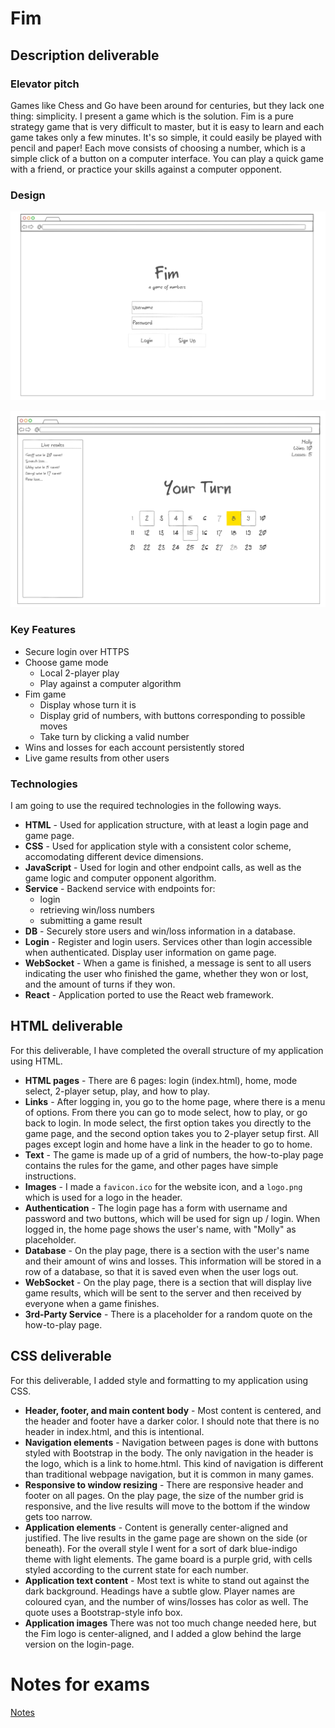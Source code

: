 # Fim

## Description deliverable

### Elevator pitch

Games like Chess and Go have been around for centuries, but they lack one thing: simplicity. I present a game which is the solution. Fim is a pure strategy game that is very difficult to master, but it is easy to learn and each game takes only a few minutes. It's so simple, it could easily be played with pencil and paper! Each move consists of choosing a number, which is a simple click of a button on a computer interface. You can play a quick game with a friend, or practice your skills against a computer opponent.

### Design

![Login Page](loginPage.png)

![Game Page](gamePage.png)

### Key Features

- Secure login over HTTPS
- Choose game mode
  - Local 2-player play
  - Play against a computer algorithm
- Fim game
  - Display whose turn it is
  - Display grid of numbers, with buttons corresponding to possible moves
  - Take turn by clicking a valid number
- Wins and losses for each account persistently stored
- Live game results from other users

### Technologies

I am going to use the required technologies in the following ways.

- **HTML** - Used for application structure, with at least a login page and game page.
- **CSS** - Used for application style with a consistent color scheme, accomodating different device dimensions.
- **JavaScript** - Used for login and other endpoint calls, as well as the game logic and computer opponent algorithm.
- **Service** - Backend service with endpoints for:
  - login
  - retrieving win/loss numbers
  - submitting a game result
- **DB** - Securely store users and win/loss information in a database.
- **Login** - Register and login users. Services other than login accessible when authenticated. Display user information on game page.
- **WebSocket** - When a game is finished, a message is sent to all users indicating the user who finished the game, whether they won or lost, and the amount of turns if they won.
- **React** - Application ported to use the React web framework.

## HTML deliverable

For this deliverable, I have completed the overall structure of my application using HTML.

- **HTML pages** - There are 6 pages: login (index.html), home, mode select, 2-player setup, play, and how to play.
- **Links** - After logging in, you go to the home page, where there is a menu of options. From there you can go to mode select, how to play, or go back to login. In mode select, the first option takes you directly to the game page, and the second option takes you to 2-player setup first. All pages except login and home have a link in the header to go to home.
- **Text** - The game is made up of a grid of numbers, the how-to-play page contains the rules for the game, and other pages have simple instructions.
- **Images** - I made a `favicon.ico` for the website icon, and a `logo.png` which is used for a logo in the header.
- **Authentication** - The login page has a form with username and password and two buttons, which will be used for sign up / login. When logged in, the home page shows the user's name, with "Molly" as placeholder.
- **Database** - On the play page, there is a section with the user's name and their amount of wins and losses. This information will be stored in a row of a database, so that it is saved even when the user logs out.
- **WebSocket** - On the play page, there is a section that will display live game results, which will be sent to the server and then received by everyone when a game finishes.
- **3rd-Party Service** - There is a placeholder for a random quote on the how-to-play page.

## CSS deliverable

For this deliverable, I added style and formatting to my application using CSS.

- **Header, footer, and main content body** - Most content is centered, and the header and footer have a darker color. I should note that there is no header in index.html, and this is intentional.
- **Navigation elements** - Navigation between pages is done with buttons styled with Bootstrap in the body. The only navigation in the header is the logo, which is a link to home.html. This kind of navigation is different than traditional webpage navigation, but it is common in many games.
- **Responsive to window resizing** - There are responsive header and footer on all pages. On the play page, the size of the number grid is responsive, and the live results will move to the bottom if the window gets too narrow.
- **Application elements** - Content is generally center-aligned and justified. The live results in the game page are shown on the side (or beneath). For the overall style I went for a sort of dark blue-indigo theme with light elements. The game board is a purple grid, with cells styled according to the current state for each number.
- **Application text content** - Most text is white to stand out against the dark background. Headings have a subtle glow. Player names are coloured cyan, and the number of wins/losses has color as well. The quote uses a Bootstrap-style info box.
- **Application images** There was not too much change needed here, but the Fim logo is center-aligned, and I added a glow behind the large version on the login-page.

# Notes for exams
[Notes](notes.md)
